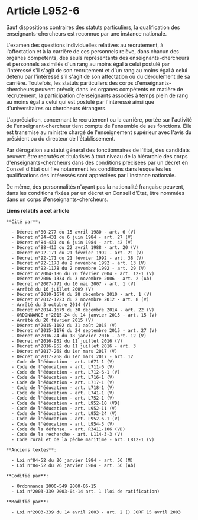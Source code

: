 # Article L952-6

Sauf dispositions contraires des statuts particuliers, la qualification des enseignants-chercheurs est reconnue par une
instance nationale.

L'examen des questions individuelles relatives au recrutement, à l'affectation et à la carrière de ces personnels relève,
dans chacun des organes compétents, des seuls représentants des enseignants-chercheurs et personnels assimilés d'un rang au
moins égal à celui postulé par l'intéressé s'il s'agit de son recrutement et d'un rang au moins égal à celui détenu par
l'intéressé s'il s'agit de son affectation ou du déroulement de sa carrière. Toutefois, les statuts particuliers des corps
d'enseignants-chercheurs peuvent prévoir, dans les organes compétents en matière de recrutement, la participation
d'enseignants associés à temps plein de rang au moins égal à celui qui est postulé par l'intéressé ainsi que d'universitaires
ou chercheurs étrangers.

L'appréciation, concernant le recrutement ou la carrière, portée sur l'activité de l'enseignant-chercheur tient compte de
l'ensemble de ses fonctions. Elle est transmise au ministre chargé de l'enseignement supérieur avec l'avis du président ou du
directeur de l'établissement.

Par dérogation au statut général des fonctionnaires de l'Etat, des candidats peuvent être recrutés et titularisés à tout
niveau de la hiérarchie des corps d'enseignants-chercheurs dans des conditions précisées par un décret en Conseil d'Etat qui
fixe notamment les conditions dans lesquelles les qualifications des intéressés sont appréciées par l'instance nationale.

De même, des personnalités n'ayant pas la nationalité française peuvent, dans les conditions fixées par un décret en Conseil
d'Etat, être nommées dans un corps d'enseignants-chercheurs.

**Liens relatifs à cet article**

	**Cité par**:

	  - Décret n°80-277 du 15 avril 1980 - art. 6 (V)
	  - Décret n°84-431 du 6 juin 1984 - art. 27 (V)
	  - Décret n°84-431 du 6 juin 1984 - art. 42 (V)
	  - Décret n°88-413 du 22 avril 1988 - art. 20 (V)
	  - Décret n°92-171 du 21 février 1992 - art. 21 (V)
	  - Décret n°92-171 du 21 février 1992 - art. 38 (V)
	  - Décret n°92-1178 du 2 novembre 1992 - art. 13 (V)
	  - Décret n°92-1178 du 2 novembre 1992 - art. 29 (V)
	  - Décret n°2004-186 du 26 février 2004 - art. 12-1 (V)
	  - Décret n°2006-1334 du 3 novembre 2006 - art. 2 (Ab)
	  - Décret n°2007-772 du 10 mai 2007 - art. 1 (V)
	  - Arrêté du 16 juillet 2009 (V)
	  - Décret n°2010-1670 du 28 décembre 2010 - art. 1 (V)
	  - Décret n°2012-1223 du 2 novembre 2012 - art. 8 (V)
	  - Arrêté du 3 octobre 2014 (V)
	  - Décret n°2014-1679 du 30 décembre 2014 - art. 22 (V)
	  - ORDONNANCE n°2015-24 du 14 janvier 2015 - art. 15 (V)
	  - Arrêté du 20 février 2015 (V)
	  - Décret n°2015-1102 du 31 août 2015 (V)
	  - Décret n°2015-1176 du 24 septembre 2015 - art. 27 (V)
	  - Décret n°2016-24 du 18 janvier 2016 - art. 12 (V)
	  - Décret n°2016-952 du 11 juillet 2016 (V)
	  - Décret n°2016-952 du 11 juillet 2016 - art. 3
	  - Décret n°2017-268 du 1er mars 2017 (V)
	  - Décret n°2017-268 du 1er mars 2017 - art. 12
	  - Code de l'éducation - art. L671-1 (V)
	  - Code de l'éducation - art. L711-6 (V)
	  - Code de l'éducation - art. L712-6-1 (V)
	  - Code de l'éducation - art. L716-1 (V)
	  - Code de l'éducation - art. L717-1 (V)
	  - Code de l'éducation - art. L718-1 (V)
	  - Code de l'éducation - art. L741-1 (V)
	  - Code de l'éducation - art. L752-1 (V)
	  - Code de l'éducation - art. L952-10 (VD)
	  - Code de l'éducation - art. L952-11 (V)
	  - Code de l'éducation - art. L952-24 (V)
	  - Code de l'éducation - art. L952-6-1 (V)
	  - Code de l'éducation - art. L954-3 (V)
	  - Code de la défense. - art. R3411-106 (VD)
	  - Code de la recherche - art. L114-3-3 (V)
	  - Code rural et de la pêche maritime - art. L812-1 (V)

	**Anciens textes**:

	  - Loi n°84-52 du 26 janvier 1984 - art. 56 (M)
	  - Loi n°84-52 du 26 janvier 1984 - art. 56 (Ab)

	**Codifié par**:

	  - Ordonnance 2000-549 2000-06-15
	  - Loi n°2003-339 2003-04-14 art. 1 (loi de ratification)

	**Modifié par**:

	  - Loi n°2003-339 du 14 avril 2003 - art. 2 () JORF 15 avril 2003
